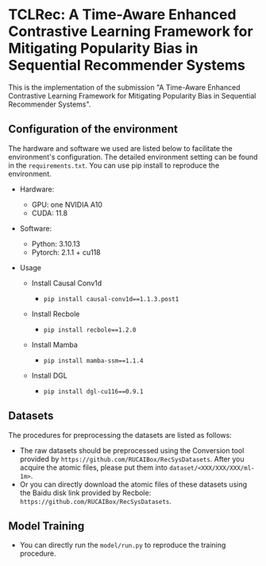 # TCLRec: A Time-Aware Enhanced Contrastive Learning Framework for Mitigating Popularity Bias in Sequential Recommender Systems
This is the implementation of the submission "A Time-Aware Enhanced Contrastive Learning Framework for Mitigating Popularity Bias in Sequential Recommender Systems".
## Configuration of the environment
The hardware and software we used are listed below to facilitate the environment's configuration. The detailed environment setting can be found in the `requirements.txt`. You can use pip install to reproduce the environment.
- Hardware:
  - GPU: one NVIDIA A10
  - CUDA: 11.8
  
- Software:
  - Python: 3.10.13
  - Pytorch: 2.1.1 + cu118
  
- Usage
  - Install Causal Conv1d
    - `pip install causal-conv1d==1.1.3.post1`
    
  - Install Recbole
    - `pip install recbole==1.2.0`
    
  - Install Mamba
    - `pip install mamba-ssm==1.1.4`
  
  - Install DGL
    
    - `pip install dgl-cu116==0.9.1`
##  Datasets
The procedures for preprocessing the datasets are listed as follows:
- The raw datasets should be preprocessed using the Conversion tool provided by `https://github.com/RUCAIBox/RecSysDatasets`. After you acquire the atomic files, please put them into `dataset/<XXX/XXX/XXX/ml-1m>`. 
- Or you can directly download the atomic files of these datasets using the Baidu disk link provided by Recbole: `https://github.com/RUCAIBox/RecSysDatasets`.

## Model Training
- You can directly run the `model/run.py` to reproduce the training procedure.
